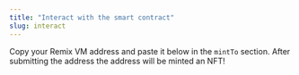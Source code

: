 ```yaml
---
title: "Interact with the smart contract"
slug: interact
---
```


Copy your Remix VM address and paste it below in the `mintTo` section. After submitting the address the address will be minted an NFT!
